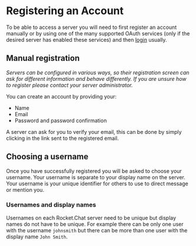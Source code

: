 # Registering an Account

To be able to access a server you will need to first register an account manually or by using one of the many supported OAuth services (only if the desired server has enabled these services) and then [login](../login/) usually.

## Manual registration

_Servers can be configured in various ways, so their registration screen can ask for different information and behave differently. If you are unsure how to register please contact your server administrator._

You can create an account by providing your:

- Name
- Email
- Password and password confirmation

A server can ask for you to verify your email, this can be done by simply clicking in the link sent to the registered email.


## Choosing a username

Once you have successfully registered you will be asked to choose your username. Your username is separate to your display name on the server. Your username is your unique identifier for others to use to direct message or mention you.

### Usernames and display names

Usernames on each Rocket.Chat server need to be unique but display names do not have to be unique. For example there can be only one user with the username `johnsmith` but there can be more than one user with the display name `John Smith`.
